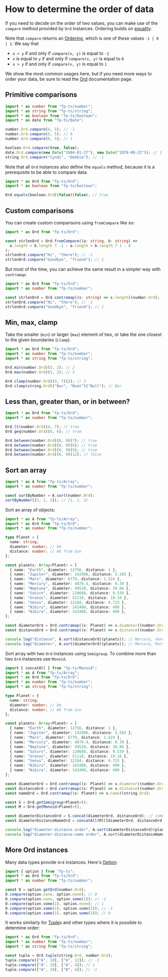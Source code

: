# How to determine the order of data

If you need to decide on the order of two values, you can make use of the `compare` method provided by `Ord` instances. Ordering builds on [equality](equality.md).

Note that `compare` returns an [Ordering](https://gcanti.github.io/fp-ts/modules/Ordering.ts), which is one of these values `-1 | 0 | 1`. We say that

- `x < y` if and only if `compare(x, y)` is equal to `-1`
- `x` is equal to `y` if and only if `compare(x, y)` is equal to `0`
- `x > y` if and only if `compare(x, y)` is equal to `1`

We show the most common usages here, but if you need more ways to order your data, be sure to read the [Ord](https://gcanti.github.io/fp-ts/modules/Ord.ts) documentation page.

## Primitive comparisons

```ts
import * as number from "fp-ts/number";
import * as string from "fp-ts/string";
import * as boolean from "fp-ts/boolean";
import * as date from "fp-ts/Date";

number.Ord.compare(4, 5); // -1
number.Ord.compare(5, 5); // 0
number.Ord.compare(6, 5); // 1

boolean.Ord.compare(true, false);
date.Ord.compare(new Date("1984-01-27"), new Date("1978-09-23")); // 1
string.Ord.compare("Cyndi", "Debbie"); // -1
```

Note that all `Ord` instances also define the `equals` method, because it is a prerequisite to be able to compare data.

```ts
import * as Ord from "fp-ts/Ord";
import * as boolean from "fp-ts/boolean";

Ord.equals(boolean.Ord)(false)(false); // true
```

## Custom comparisons

You can create custom comparisons using `fromCompare` like so:

```ts
import * as Ord from "fp-ts/Ord";

const strlenOrd = Ord.fromCompare((a: string, b: string) =>
  a.length < b.length ? -1 : a.length > b.length ? 1 : 0
);
strlenOrd.compare("Hi", "there"); // -1
strlenOrd.compare("Goodbye", "friend"); // 1
```

But most of the time, you can achieve the same result in a simpler way with `contramap`:

```ts
import * as Ord from "fp-ts/Ord";
import * as number from "fp-ts/number";

const strlenOrd = Ord.contramap((s: string) => s.length)(number.Ord);
strlenOrd.compare("Hi", "there"); // -1
strlenOrd.compare("Goodbye", "friend"); // 1
```

## Min, max, clamp

Take the smaller (`min`) or larger (`max`) element of two, or take the one closest to the given boundaries (`clamp`).

```ts
import * as Ord from "fp-ts/Ord";
import * as number from "fp-ts/number";
import * as string from "fp-ts/string";

Ord.min(number.Ord)(5, 2); // 2
Ord.max(number.Ord)(5, 2); // 5

Ord.clamp(number.Ord)(3, 7)(2); // 3
Ord.clamp(string.Ord)("Bar", "Boat")("Ball"); // Bar
```

## Less than, greater than, or in between?

```ts
import * as Ord from "fp-ts/Ord";
import * as number from "fp-ts/number";

Ord.lt(number.Ord)(4, 7); // true
Ord.geq(number.Ord)(6, 6); // true

Ord.between(number.Ord)(6, 9)(7); // true
Ord.between(number.Ord)(6, 9)(6); // true
Ord.between(number.Ord)(6, 9)(9); // true
Ord.between(number.Ord)(6, 9)(12); // false
```

## Sort an array

```ts
import * as A from "fp-ts/Array";
import * as number from "fp-ts/number";

const sortByNumber = A.sort(number.Ord);
sortByNumber([3, 1, 2]); // [1, 2, 3]
```

Sort an array of objects:

```ts
import * as A from "fp-ts/Array";
import * as Ord from "fp-ts/Ord";
import * as number from "fp-ts/number";

type Planet = {
  name: string;
  diameter: number; // km
  distance: number; // AU from Sun
};

const planets: Array<Planet> = [
  { name: "Earth", diameter: 12756, distance: 1 },
  { name: "Jupiter", diameter: 142800, distance: 5.203 },
  { name: "Mars", diameter: 6779, distance: 1.524 },
  { name: "Mercury", diameter: 4879.4, distance: 0.39 },
  { name: "Neptune", diameter: 49528, distance: 30.06 },
  { name: "Saturn", diameter: 120660, distance: 9.539 },
  { name: "Uranus", diameter: 51118, distance: 19.18 },
  { name: "Venus", diameter: 12104, distance: 0.723 },
  { name: "Nibiru", diameter: 142400, distance: 409 },
  { name: "Nibira", diameter: 142400, distance: 409 },
];

const diameterOrd = Ord.contramap((x: Planet) => x.diameter)(number.Ord);
const distanceOrd = Ord.contramap((x: Planet) => x.distance)(number.Ord);

console.log("distance", A.sort(distanceOrd)(planets)); // Mercury, Venus, Earth, Mars, ...
console.log("diameter", A.sort(diameterOrd)(planets)); // Mercury, Mars, Venus, Earth, ...
```

Sort array with two `Ord` instances using `Semigroup`. To combine more than two `Ord` instances use `Monoid`.

```ts
import { concatAll } from "fp-ts/Monoid";
import * as A from "fp-ts/Array";
import * as Ord from "fp-ts/Ord";
import * as number from "fp-ts/number";
import * as string from "fp-ts/string";

type Planet = {
  name: string;
  diameter: number; // km
  distance: number; // AU from Sun
};

const planets: Array<Planet> = [
  { name: "Earth", diameter: 12756, distance: 1 },
  { name: "Jupiter", diameter: 142800, distance: 5.203 },
  { name: "Mars", diameter: 6779, distance: 1.524 },
  { name: "Mercury", diameter: 4879.4, distance: 0.39 },
  { name: "Neptune", diameter: 49528, distance: 30.06 },
  { name: "Saturn", diameter: 120660, distance: 9.539 },
  { name: "Uranus", diameter: 51118, distance: 19.18 },
  { name: "Venus", diameter: 12104, distance: 0.723 },
  { name: "Nibiru", diameter: 142400, distance: 409 },
  { name: "Nibira", diameter: 142400, distance: 409 },
];

const diameterOrd = Ord.contramap((x: Planet) => x.diameter)(number.Ord);
const distanceOrd = Ord.contramap((x: Planet) => x.distance)(number.Ord);
const nameOrd = Ord.contramap((x: Planet) => x.name)(string.Ord);

const S = Ord.getSemigroup<Planet>();
const M = Ord.getMonoid<Planet>();

const diameterDistanceOrd = S.concat(diameterOrd, distanceOrd); // combine 2 Ord
const diameterDistanceNameOrd = concatAll(M)([diameterOrd, distanceOrd, nameOrd]); // combine 3 Ord

console.log("diameter-distance order", A.sort(diameterDistanceOrd)(planets)); // Mercury, Mars, Venus, Earth, ... , Nibiru, Jupiter
console.log("diameter-distance-name order", A.sort(diameterDistanceNameOrd)(planets)); // Mercury, Mars, Venus, Nibiru, ... , Nibira, Nibiru, Jupiret
```

## More Ord instances

Many data types provide `Ord` instances. Here's [Option](https://gcanti.github.io/fp-ts/modules/Option.ts):

```ts
import { option } from "fp-ts";
import * as Ord from "fp-ts/Ord";
import * as number from "fp-ts/number";

const O = option.getOrd(number.Ord);
O.compare(option.none, option.none); // 0
O.compare(option.none, option.some(1)); // -1
O.compare(option.some(1), option.none); // 1
O.compare(option.some(1), option.some(2)); // -1
O.compare(option.some(1), option.some(1)); // 0
```

It works similarly for [Tuple](https://gcanti.github.io/fp-ts/modules/Tuple.ts)s and other types where it is possible to determine order:

```ts
import * as Ord from "fp-ts/Ord";
import * as number from "fp-ts/number";
import * as string from "fp-ts/string";

const tuple = Ord.tuple(string.Ord, number.Ord);
tuple.compare(["A", 10], ["A", 12]); // -1
tuple.compare(["A", 10], ["A", 4]); // 1
tuple.compare(["A", 10], ["B", 4]); // -1
```
